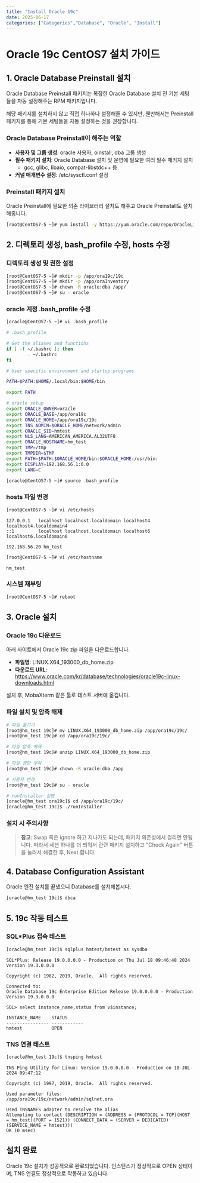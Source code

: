 ```yaml
---
title: "Install Oracle 19c"
date: 2025-06-17
categories: ["Categories","Database", "Oracle", "Install"]
---
```


# Oracle 19c CentOS7 설치 가이드

## 1. Oracle Database Preinstall 설치

Oracle Database Preinstall 패키지는 복잡한 Oracle Database 설치 전 기본 세팅들을 자동 설정해주는 RPM 패키지입니다.

해당 패키지를 설치하지 않고 직접 하나하나 설정해줄 수 있지만, 웬만해서는 Preinstall 패키지를 통해 기본 세팅들을 자동 설정하는 것을 권장합니다.

### Oracle Database Preinstall이 해주는 역할

- **사용자 및 그룹 생성**: oracle 사용자, oinstall, dba 그룹 생성
- **필수 패키지 설치**: Oracle Database 설치 및 운영에 필요한 여러 필수 패키지 설치
  - gcc, glibc, libaio, compat-libstdc++ 등
- **커널 매개변수 설정**: /etc/sysctl.conf 설정

### Preinstall 패키지 설치

Oracle Preinstall에 필요한 의존 라이브러리 설치도 해주고 Oracle Preinstall도 설치해줍니다.

```bash
[root@CentOS7-5 ~]# yum install -y https://yum.oracle.com/repo/OracleLinux/OL7/latest/x86_64/getPackage/oracle-database-preinstall-19c-1.0-1.el7.x86_64.rpm
```

## 2. 디렉토리 생성, bash_profile 수정, hosts 수정

### 디렉토리 생성 및 권한 설정

```bash
[root@CentOS7-5 ~]# mkdir -p /app/ora19c/19c
[root@CentOS7-5 ~]# mkdir -p /app/oraInventory
[root@CentOS7-5 ~]# chown -R oracle:dba /app/
[root@CentOS7-5 ~]# su - oracle
```

### oracle 계정 .bash_profile 수정

```bash
[oracle@CentOS7-5 ~]# vi .bash_profile
```

```bash
# .bash_profile

# Get the aliases and functions
if [ -f ~/.bashrc ]; then
        . ~/.bashrc
fi

# User specific environment and startup programs

PATH=$PATH:$HOME/.local/bin:$HOME/bin

export PATH

# oracle setup
export ORACLE_OWNER=oracle
export ORACLE_BASE=/app/ora19c
export ORACLE_HOME=/app/ora19c/19c
export TNS_ADMIN=$ORACLE_HOME/network/admin
export ORACLE_SID=hmtest
export NLS_LANG=AMERICAN_AMERICA.AL32UTF8
export ORACLE_HOSTNAME=hm_test
export TMP=/tmp
export TMPDIR=$TMP
export PATH=$PATH:$ORACLE_HOME/bin:$ORACLE_HOME:/usr/bin:
export DISPLAY=192.168.56.1:0.0
export LANG=C
```

```bash
[oracle@CentOS7-5 ~]# source .bash_profile
```

### hosts 파일 변경

```bash
[root@CentOS7-5 ~]# vi /etc/hosts
```

```
127.0.0.1   localhost localhost.localdomain localhost4 localhost4.localdomain4
::1         localhost localhost.localdomain localhost6 localhost6.localdomain6

192.168.56.20 hm_test
```

```bash
[root@CentOS7-5 ~]# vi /etc/hostname
```

```
hm_test
```

### 시스템 재부팅

```bash
[root@CentOS7-5 ~]# reboot
```

## 3. Oracle 설치

### Oracle 19c 다운로드

아래 사이트에서 Oracle 19c zip 파일을 다운로드합니다.
- **파일명**: LINUX.X64_193000_db_home.zip
- **다운로드 URL**: https://www.oracle.com/kr/database/technologies/oracle19c-linux-downloads.html

설치 후, MobaXterm 같은 툴로 테스트 서버에 옮깁니다.

### 파일 설치 및 압축 해제

```bash
# 파일 옮기기
[root@hm_test 19c]# mv LINUX.X64_193000_db_home.zip /app/ora19c/19c/
[root@hm_test 19c]# cd /app/ora19c/19c/

# 파일 압축 해제
[root@hm_test 19c]# unzip LINUX.X64_193000_db_home.zip

# 파일 권한 부여
[root@hm_test 19c]# chown -R oracle:dba /app

# 사용자 변경
[root@hm_test 19c]# su - oracle

# runInstaller 실행
[oracle@hm_test ora19c]$ cd /app/ora19c/19c/
[oracle@hm_test 19c]$ ./runInstaller
```

### 설치 시 주의사항

> **참고**: Swap 쪽은 ignore 하고 지나가도 되는데, 패키지 의존성에서 걸리면 안됩니다. 따라서 세션 하나를 더 띄워서 관련 패키지 설치하고 "Check Again" 버튼을 눌러서 해결한 후, Next 합니다.

## 4. Database Configuration Assistant

Oracle 엔진 설치를 끝냈으니 Database를 설치해봅시다.

```bash
[oracle@hm_test 19c]$ dbca
```

## 5. 19c 작동 테스트

### SQL*Plus 접속 테스트

```bash
[oracle@hm_test 19c]$ sqlplus hmtest/hmtest as sysdba
```

```
SQL*Plus: Release 19.0.0.0.0 - Production on Thu Jul 18 09:46:48 2024
Version 19.3.0.0.0

Copyright (c) 1982, 2019, Oracle.  All rights reserved.

Connected to:
Oracle Database 19c Enterprise Edition Release 19.0.0.0.0 - Production
Version 19.3.0.0.0

SQL> select instance_name,status from v$instance;

INSTANCE_NAME    STATUS
---------------- ------------
hmtest           OPEN
```

### TNS 연결 테스트

```bash
[oracle@hm_test 19c]$ tnsping hmtest
```

```
TNS Ping Utility for Linux: Version 19.0.0.0.0 - Production on 18-JUL-2024 09:47:12

Copyright (c) 1997, 2019, Oracle.  All rights reserved.

Used parameter files:
/app/ora19c/19c/network/admin/sqlnet.ora

Used TNSNAMES adapter to resolve the alias
Attempting to contact (DESCRIPTION = (ADDRESS = (PROTOCOL = TCP)(HOST = hm_test)(PORT = 1521)) (CONNECT_DATA = (SERVER = DEDICATED) (SERVICE_NAME = hmtest)))
OK (0 msec)
```

## 설치 완료

Oracle 19c 설치가 성공적으로 완료되었습니다. 인스턴스가 정상적으로 OPEN 상태이며, TNS 연결도 정상적으로 작동하고 있습니다.
